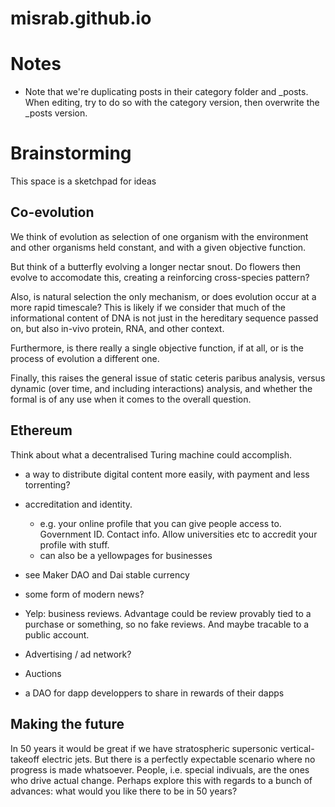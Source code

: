 misrab.github.io
================


# Notes

- Note that we're duplicating posts in their category folder 
and _posts. When editing, try to do so with the category version, 
then overwrite the _posts version.




# Brainstorming

This space is a sketchpad for ideas


## Co-evolution

We think of evolution as selection of one organism with the environment and other organisms held constant, and with a given objective function.

But think of a butterfly evolving a longer nectar snout. Do flowers then evolve to accomodate this, creating a reinforcing cross-species pattern?

Also, is natural selection the only mechanism, or does evolution occur at a more rapid timescale? This is likely if we consider that much of the informational content of DNA is not just in the hereditary sequence passed on, but also in-vivo protein, RNA, and other context.

Furthermore, is there really a single objective function, if at all, or is the process of evolution a different one.

Finally, this raises the general issue of static ceteris paribus analysis, versus dynamic (over time, and including interactions) analysis, and whether the formal is of any use when it comes to the overall question.


## Ethereum

Think about what a decentralised Turing machine could accomplish.

- a way to distribute digital content more easily, with payment and less torrenting?

- accreditation and identity.
	* e.g. your online profile that you can give people access to. Government ID. Contact info. Allow universities etc to accredit your profile with stuff.
	* can also be a yellowpages for businesses

- see Maker DAO and Dai stable currency

- some form of modern news?

- Yelp: business reviews. Advantage could be review provably tied to a purchase or something, so no fake reviews. And maybe tracable to a public account.

- Advertising / ad network?

- Auctions

- a DAO for dapp developpers to share in rewards of their dapps



## Making the future

In 50 years it would be great if we have stratospheric supersonic vertical-takeoff electric jets. But there is a perfectly expectable scenario where no progress is made whatsoever. People, i.e. special indivuals, are the ones who drive actual change. Perhaps explore this with regards to a bunch of advances: what would you like there to be in 50 years?



